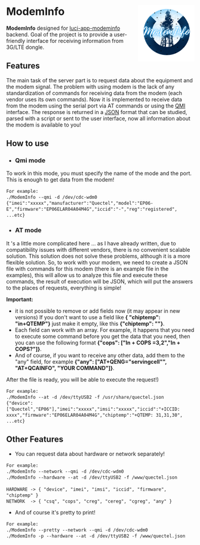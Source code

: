# ModemInfo <img src="https://github.com/Kodo-kakaku/ModemInfo/blob/main/image/logo.png" align='right' width="30%">
**ModemInfo** designed for 
<a href="https://github.com/koshev-msk/modemfeed/tree/master/luci/applications/luci-app-modeminfo">luci-app-modeminfo</a>
backend. Goal of the project is to provide a user-friendly interface for receiving information from 3G/LTE dongle.

## Features
The main task of the server part is to request data about the equipment and the modem signal. The problem with using modem is the lack of any standardization of commands for receiving data from the modem (each vendor uses its own commands). Now it is implemented to receive data from the modem using the serial port via AT commands or using the [QMI](https://en.wikipedia.org/wiki/Qualcomm_MSM_Interface) interface. The response is returned in a [JSON](https://www.json.org/json-en.html) format that can be studied, parsed with a script or sent to the user interface, now all information about the modem is available to you!

## How to use
- ### Qmi mode
To work in this mode, you must specify the name of the mode and the port. This is enough to get data from the modem!
```
For example:
./ModemInfo --qmi -d /dev/cdc-wdm0
{"imei":"xxxxx","manufacturer":"Quectel","model":"EP06-E","firmware":"EP06ELAR04A04M4G","iccid":"-","reg":"registered", ...etc}
```
- ### AT mode
It 's a little more complicated here ... as I have already written, due to compatibility issues with different vendors, there is no convenient scalable solution. This solution does not solve these problems, although it is a more flexible solution. So, to work with your modem, we need to create a JSON file with commands for this modem (there is an example file in the examples), this will allow us to analyze this file and execute these commands, the result of execution will be JSON, which will put the answers to the places of requests, everything is simple!

**Important:** 
- it is not possible to remove or add fields now (it may appear in new versions) 
If you don't want to use a field like **{ "chiptemp": "in+QTEMP"}** just make it empty, like this **{"chiptemp": ""}**. 
- Each field can work with an array. For example, it happens that you need to execute some command before you get the data that you need, then you can use the following format **{"cops": ["In + COPS =3,2","In + COPS?"]}**. 
- And of course, if you want to receive any other data, add them to the "any" field, for example **{"any": ["AT+QENG=\"servingcell\"", "AT+QCAINFO", "YOUR COMMAND"]}**.

After the file is ready, you will be able to execute the request!)
```
For example:
./ModemInfo --at -d /dev/ttyUSB2 -f /usr/share/quectel.json
{"device":["Quectel","EP06"],"imei":"xxxxx","imsi":"xxxxx","iccid":"+ICCID: xxxx","firmware":"EP06ELAR04A04M4G","chiptemp":"+QTEMP: 31,31,30", ...etc}
```

## Other Features
- You can request data about hardware or network separately!
```
For example:
./ModemInfo --network --qmi -d /dev/cdc-wdm0
./ModemInfo --hardware --at -d /dev/ttyUSB2 -f /www/quectel.json

HARDWARE -> { "device", "imei", "imsi", "iccid", "firmware", "chiptemp" }
NETWORK  -> { "csq", "cops", "creg", "cereg", "cgreg", "any" }
```
- And of course it's pretty to print!
```
For example:
./ModemInfo --pretty --network --qmi -d /dev/cdc-wdm0
./ModemInfo -p --hardware --at -d /dev/ttyUSB2 -f /www/quectel.json
```
